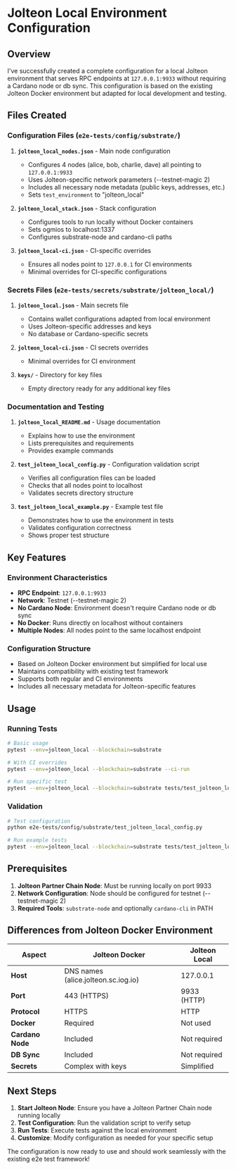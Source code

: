 # Jolteon Local Environment Configuration

## Overview

I've successfully created a complete configuration for a local Jolteon environment that serves RPC endpoints at `127.0.0.1:9933` without requiring a Cardano node or db sync. This configuration is based on the existing Jolteon Docker environment but adapted for local development and testing.

## Files Created

### Configuration Files (`e2e-tests/config/substrate/`)

1. **`jolteon_local_nodes.json`** - Main node configuration
   - Configures 4 nodes (alice, bob, charlie, dave) all pointing to `127.0.0.1:9933`
   - Uses Jolteon-specific network parameters (--testnet-magic 2)
   - Includes all necessary node metadata (public keys, addresses, etc.)
   - Sets `test_environment` to "jolteon_local"

2. **`jolteon_local_stack.json`** - Stack configuration
   - Configures tools to run locally without Docker containers
   - Sets ogmios to localhost:1337
   - Configures substrate-node and cardano-cli paths

3. **`jolteon_local-ci.json`** - CI-specific overrides
   - Ensures all nodes point to `127.0.0.1` for CI environments
   - Minimal overrides for CI-specific configurations

### Secrets Files (`e2e-tests/secrets/substrate/jolteon_local/`)

1. **`jolteon_local.json`** - Main secrets file
   - Contains wallet configurations adapted from local environment
   - Uses Jolteon-specific addresses and keys
   - No database or Cardano-specific secrets

2. **`jolteon_local-ci.json`** - CI secrets overrides
   - Minimal overrides for CI environment

3. **`keys/`** - Directory for key files
   - Empty directory ready for any additional key files

### Documentation and Testing

1. **`jolteon_local_README.md`** - Usage documentation
   - Explains how to use the environment
   - Lists prerequisites and requirements
   - Provides example commands

2. **`test_jolteon_local_config.py`** - Configuration validation script
   - Verifies all configuration files can be loaded
   - Checks that all nodes point to localhost
   - Validates secrets directory structure

3. **`test_jolteon_local_example.py`** - Example test file
   - Demonstrates how to use the environment in tests
   - Validates configuration correctness
   - Shows proper test structure

## Key Features

### Environment Characteristics
- **RPC Endpoint**: `127.0.0.1:9933`
- **Network**: Testnet (--testnet-magic 2)
- **No Cardano Node**: Environment doesn't require Cardano node or db sync
- **No Docker**: Runs directly on localhost without containers
- **Multiple Nodes**: All nodes point to the same localhost endpoint

### Configuration Structure
- Based on Jolteon Docker environment but simplified for local use
- Maintains compatibility with existing test framework
- Supports both regular and CI environments
- Includes all necessary metadata for Jolteon-specific features

## Usage

### Running Tests
```bash
# Basic usage
pytest --env=jolteon_local --blockchain=substrate

# With CI overrides
pytest --env=jolteon_local --blockchain=substrate --ci-run

# Run specific test
pytest --env=jolteon_local --blockchain=substrate tests/test_jolteon_local_example.py
```

### Validation
```bash
# Test configuration
python e2e-tests/config/substrate/test_jolteon_local_config.py

# Run example tests
pytest --env=jolteon_local --blockchain=substrate tests/test_jolteon_local_example.py -v
```

## Prerequisites

1. **Jolteon Partner Chain Node**: Must be running locally on port 9933
2. **Network Configuration**: Node should be configured for testnet (--testnet-magic 2)
3. **Required Tools**: `substrate-node` and optionally `cardano-cli` in PATH

## Differences from Jolteon Docker Environment

| Aspect | Jolteon Docker | Jolteon Local |
|--------|----------------|---------------|
| **Host** | DNS names (alice.jolteon.sc.iog.io) | 127.0.0.1 |
| **Port** | 443 (HTTPS) | 9933 (HTTP) |
| **Protocol** | HTTPS | HTTP |
| **Docker** | Required | Not used |
| **Cardano Node** | Included | Not required |
| **DB Sync** | Included | Not required |
| **Secrets** | Complex with keys | Simplified |

## Next Steps

1. **Start Jolteon Node**: Ensure you have a Jolteon Partner Chain node running locally
2. **Test Configuration**: Run the validation script to verify setup
3. **Run Tests**: Execute tests against the local environment
4. **Customize**: Modify configuration as needed for your specific setup

The configuration is now ready to use and should work seamlessly with the existing e2e test framework!
